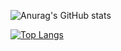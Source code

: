 ![Anurag's GitHub stats](https://github-readme-stats.vercel.app/api?username=zhangxianjie-c&show_icons==true&theme=algolia)

[![Top Langs](https://github-readme-stats.vercel.app/api/top-langs/?username=zhangxianjie-c&layout=compact)](https://github.com/anuraghazra/github-readme-stats)
